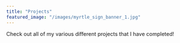 ```yaml
---
title: "Projects"
featured_image: "/images/myrtle_sign_banner_1.jpg"
---
```

Check out all of my various different projects that I have completed!
